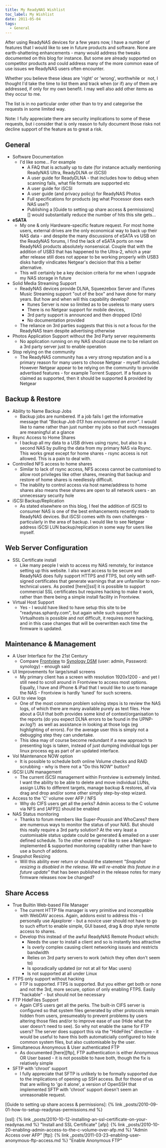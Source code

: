 ```yaml
---
title: My ReadyNAS Wishlist
toc_label: My Wishlist
date: 2011-05-04
tags:
  - General
---
```


After using ReadyNAS devices for a few years now, I have a number of features that I would like to see in future products and software. None are earth-shattering enhancements - many would address the tweaks documented on this blog for instance. But some are already supported on competitor products and could address many of the more common ease of use issues we ReadyNAS users often encounter.

Whether you believe these ideas are 'right' or 'wrong', worthwhile or  not, I thought I'd take the time to list them and track when (or if) any of them are addressed, if only for my own benefit. I may well also add other items as they occur to me.

The list is in no particular order other than to try and categorise the requests in some limited way.

Note: I fully appreciate there are security implications to some of these requests, but i consider that is only reason to fully document those risks not decline support of the feature as to great a risk.

## General

* Software Documentation
  * I'd like some... For example
    * A FAQ that is actually up to date (for instance actually mentioning ReadyNAS Ultra, ReadyDLNA or iSCSI)
    * A user guide for ReadyDLNA - that includes how to debug when scanning fails, what file formats are supported etc
    * A user guide for iSCSI
    * A user guide (and privacy policy) for ReadyNAS Photos
    * Full specifications for products (eg what Processor does each NAS use?)
    * Publishing a [Guide to setting up share access & permissions][] would substantially reduce the number of hits this site gets...
* **eSATA**
  * My one & only Hardware-specific feature request. For most home users, external drives are the only economical way to back up their NAS data - and despite the many discussions of eSATA vs USB on the ReadyNAS forums, I find the lack of eSATA ports on new ReadyNAS products absolutely nonsensical. Couple that with the addition of USB3 that has happened to the Ultra-2, which a year after release still does not appear to be working properly with USB3 disks hardly vindicates Netgear's decision that this a better alternative.
  * This will certainly be a key decision criteria for me when I upgrade my NAS storage in future
* Solid Media Streaming Support
  * ReadyNAS devices provide DLNA, Squeezebox Server and iTunes Music Streaming support "out of the box" and have done for many years. But how and when will this capability develop?
    * Itunes Server is now so limited as to be useless to many users
    * There is no Netgear support for mobile devices,
    * 3rd party support is announced and then dropped (Orb)
    * No documentation provided
  * The reliance on 3rd parties suggests that this is not a focus for the ReadyNAS team despite advertising otherwise
* Photos Application Support without the 3rd Party server requirements
  * No application running on my NAS should cause me to be reliant on a 3rd party server just to enable operation
* Stop relying on the community
  * The ReadyNAS community has a very strong reputation and is a primary reason for many users to choose Netgear - myself included. However Netgear appear to be relying on the community to provide advertised features - for example Torrent Support. If a feature is claimed as supported, then it should be supported & provided by Netgear

## Backup & Restore

* Ability to Name Backup Jobs
  * Backup jobs are numbered. If a job fails I get the informative message that _"Backup Job 013 has encountered an error"_. I would like to name rather than just number my jobs so that such messages are meaningful at a glance
* Rsync Access to Home Shares
  * I backup all my data to a USB drives using rsync, but also to a second NAS by pulling the data from my primary NAS via Rsync. This works great except for home shares - rsync access is not allowed. This is a pain to deal with.
* Controlled NFS access to home shares
  * Similar to lack of rsync access, NFS access cannot be customised to allow root privileges like other shares, meaning that backup and restore of home shares is needlessly difficult.
  * The inability to control access via host name/address to home shares also means these shares are open to all network users - an unnecessary security hole
* iSCSI Backup/Replication
  * As stated elsewhere on this blog, I feel the addition of iSCSI to consumer NAS is one of the best enhancements recently made to ReadyNAS devices. But iSCSI comes with its own challenges - particularly in the area of backup. I would like to see Netgear address iSCSI LUN backup/replication in some way for users like myself.

## Web Server Configuration

* SSL Certificate install
  * Like many people I wish to access my NAS remotely, for instance setting up this website. I also want access to be secure and ReadyNAS does fully support HTTPS and FTPS, but only with self-signed certificates that generate warnings that are unfamiliar to non-technical users. As posted [here][ssl] it is possible to support commercial SSL certificates but requires hacking to make it work, rather than there being a simple install facility in Frontview.
* Virtual Host Support
  * Yes - I would have liked to have setup this site to be "readynas.sphardy.com", but again while such support for Virtualhosts is possible and not difficult, it requires more hacking, and in this case changes that will be overwritten each time the firmware is updated.

## Maintenance & Management

* A User Interface for the 21st Century
  * Compare [Frontview][] to [Synology DSM][] (user: admin, Password: synology) - enough said
* UI Improvements for large/small screens
  * My primary client has a screen with resolution 1920x1200 - and yet I still need to scroll around in Frontview to access most options. Equally, I have and iPhone & iPad that I would like to use to manage the NAS - Frontview is hardly 'tuned' for such screens.
* GUI to view logs
  * One of the most common problem solving steps is to review the NAS logs, of which there are many available purely as text files. How about a GUI that both provides some kind of context/organisation to the reports (do you expect DLNA errors to be found in the UPNP-av.log?)  as well as assistance in looking at those logs (eg highlighting of errors). For the average user this is simply not a debugging step they can undertake.
  * This idea may of course become redundant if a new approach to presenting logs is taken, instead of just dumping individual logs per linux process eg as part of an updated interface.
* Vol Maintenance NOW option
  * It is possible to schedule both online Volume checks and RAID scrubbing - why is there not a "Do this NOW" button?
* iSCSI LUN management
  * The current iSCSI management within Frontview is extremely limited. I want the ability to be able to delete and move individual LUNs, assign LUNs to different targets, manage backup & restores, all via drag and drop and/or some other simply step-by-step wizard.
* Access to the 'C' volume over AFP / NFS
  * Why do CIFS users get all the perks? Admin access to the C volume via NFS and [AFP][] should be enabled
* NAS Status monitoring
  * Thanks to forum members like Super-Poussin and WhoCares? there are numerous ways to monitor the status of your NAS. But should this really require a 3rd party solution? At the very least a customisable status update could be generated & emailed on a user defined schedule. To the other extreme I'd like to see a Netgear-implemented & supported monitoring capability rather than have to use a bunch of addons.
* Snapshot Resizing
  * Will this ability ever return or should the statement _"Snapshot resizing is disabled in the release. We will re-enable this feature in a future update"_ that has been published in the release notes for many firmware releases now be changed?

## Share Access

* True Builtin Web-based File Manager
  * The current HTTP file manager is very primitive and incompatible with WebDAV access. Again, addons exist to address this - I personally use Ajaxplorer - but a novice user should not have to go to such effort to enable simple, GUI based, drag & drop style remote access to shares.
  * Develop this instead of the awful ReadyNAS Remote Product which:
    * Needs the user to install a client and so is instantly less attractive
    * Is overly complex causing client networking issues and restricts bandwidth
    * Relies on 3rd party servers to work (which they often don't seem to)
    * Is sporadically updated (or not at all for Mac users)
    * Is not supported at all under Linux
* FTPS only support without hacking
  * FTP is supported. FTPS is supported. But you either get both or none and not the 3rd, more secure, option of only enabling FTPS. Easily "hackable" - but should not be necessary
* FTP HideFiles Support
  * Again CIFS users get all the perks. The built-in CIFS server is configured so that system files generated by other protocols remain hidden from users, presumeably to prevent problems by users altering those files and/or to improve ease of use (Hide what the user doesn't need to see). So why not enable the same for FTP users? The server does support this via the "HideFiles" directive - it would be useful to have this both automaticially configured to hide common system files, but also customisable by the user.
* Simultaneous Anonymous & User authenticated FTP
  * As documented [here][ftp], FTP authentication is either Anonymous OR User based - it is not possible to have both, though the fix is relatively simple
* SFTP with 'chroot' support
  * I fully appreciate that SFTP is unlikely to be formally supported due to the implications of opening up SSH access. But for those of us that are willing to 'go it alone', a version of OpenSSH that implemented SFTP with 'chroot' support doesn't seem an unreasonable request.


[Guide to setting up share access & permissions]: {% link _posts/2010-09-01-how-to-setup-readynas-permissions.md %}

[ssl]: {% link _posts/2010-10-12-installing-an-ssl-certificate-on-your-readynas.md %} "Install and SSL Certificate"
[afp]: {% link _posts/2010-10-20-enabling-admin-access-to-the-c-volume-over-afp.md %} "Admin Access over AFP"
[ftp]: {% link _posts/2011-03-23-enabling-user-anonymous-ftp-access.md %} "Enable Anonymous FTP"

[Frontview]: https://frontview.readynas.com/admin/
[Synology DSM]: https://demo.synology.com:5000/

